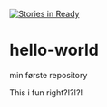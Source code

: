 [![Stories in Ready](https://badge.waffle.io/ClaughEmil/hello-world.png?label=ready&title=Ready)](https://waffle.io/ClaughEmil/hello-world)
# hello-world
min første repository

This i fun right?!?!?!
